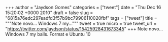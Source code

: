 
+++
author = "Jaydson Gomes"
categories = ["tweet"]
date = "Thu Dec 16 15:20:02 +0000 2010"
draft = false
slug = "6815a76edc297eadfd3f57b9bc79906110020fbf"
tags = ["tweet"]
title = """Note novo... Windows 7 my..."""
tweet = true
micro = true
tweet_url = "https://twitter.com/jaydson/status/15425928431673345"
+++
Note novo... Windows 7 my balls. Format e Ubuntu 10
